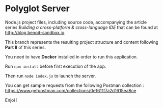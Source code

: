 Polyglot Server
===============

Node.js project files, including source code, accompanying the article series *Building a cross-platform & cross-language IDE* that can be found at http://blog.benoit-sandbox.io

This branch represents the resulting project structure and content following **Part II** of this series.

You need to have **Docker** installed in order to run this application.

Run `npm install` before first execution of the app.

Then run `node index.js` to launch the server.

You can get sample requests from the following Postman collection : https://www.getpostman.com/collections/0e1611f7a2d1615ea8ce

Enjoi !

